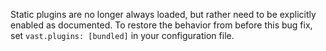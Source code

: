 Static plugins are no longer always loaded, but rather need to be explicitly
enabled as documented. To restore the behavior from before this bug fix, set
`vast.plugins: [bundled]` in your configuration file.
